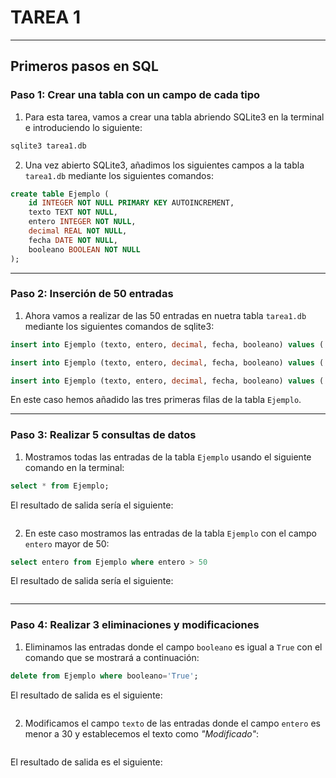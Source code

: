 # **TAREA 1**
___
## Primeros pasos en SQL

### Paso 1: Crear una tabla con un campo de cada tipo
1. Para esta tarea, vamos a crear una tabla abriendo SQLite3 en la terminal e introduciendo lo siguiente:
```sql
sqlite3 tarea1.db
```
2. Una vez abierto SQLite3, añadimos los siguientes campos a la tabla `tarea1.db` mediante los siguientes comandos:
```sql
create table Ejemplo (
    id INTEGER NOT NULL PRIMARY KEY AUTOINCREMENT,
    texto TEXT NOT NULL,
    entero INTEGER NOT NULL,
    decimal REAL NOT NULL,
    fecha DATE NOT NULL,
    booleano BOOLEAN NOT NULL  
);
```
___
### Paso 2: Inserción de 50 entradas
1. Ahora vamos a realizar de las 50 entradas en nuetra tabla `tarea1.db` mediante los siguientes comandos de sqlite3:
```sql
insert into Ejemplo (texto, entero, decimal, fecha, booleano) values ('Ejemplo1','25','10.5','2022-05-15','0');
```

```sql
insert into Ejemplo (texto, entero, decimal, fecha, booleano) values ('Ejemplo2','63','45.7','2022-06-22','1');
```

```sql
insert into Ejemplo (texto, entero, decimal, fecha, booleano) values ('Ejemplo3','12','30.0','2022-07-10','0');
```

En este caso hemos añadido las tres primeras filas de la tabla `Ejemplo`.
___

### Paso 3: Realizar 5 consultas de datos
1. Mostramos todas las entradas de la tabla `Ejemplo` usando el siguiente comando en la terminal:

```sql
select * from Ejemplo;
```
El resultado de salida sería el siguiente:

```sql

```

2. En este caso mostramos las entradas de la tabla `Ejemplo` con el campo `entero` mayor de 50:

```sql
select entero from Ejemplo where entero > 50
```
El resultado de salida sería el siguiente:

```sql

```
___

### Paso 4: Realizar 3 eliminaciones y modificaciones
1. Eliminamos las entradas donde el campo `booleano` es igual a `True` con el comando que se mostrará a continuación:

```sql
delete from Ejemplo where booleano='True';
```
El resultado de salida es el siguiente:

```sql
```

2. Modificamos el campo `texto` de las entradas donde el campo `entero` es menor a 30 y establecemos el texto como *"Modificado"*:

```sql

```
El resultado de salida es el siguiente:

```sql

```